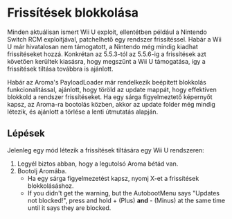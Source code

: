 # Frissítések blokkolása

Minden aktuálisan ismert Wii U exploit, ellentétben például a Nintendo Switch RCM exploitjával, patchelhető egy rendszer frissítéssel. Habár a Wii U már hivatalosan nem támogatott, a Nintendo még mindig kiadhat frissítéseket hozzá. Konkrétan az 5.5.3-tól az 5.5.6-ig a frissítések azt követően kerültek kiasásra, hogy megszűnt a Wii U támogatása, így a frissítések tiltása továbbra is ajánlott.

Habár az Aroma's PayloadLoader már rendelkezik beépített blokkolás funkcionalitással, ajánlott, hogy töröld az update mappát, hogy effektíven blokkold a rendszer frissítéseket.
Ha egy sárga figyelmeztető képernyőt kapsz, az Aroma-ra bootolás közben, akkor az update folder még mindig létezik, és ajánlott a törlése a lenti útmutatás alapján.

## Lépések

Jelenleg egy mód létezik a frissítések tiltására egy Wii U rendszeren:

1. Legyél biztos abban, hogy a legutolsó Aroma bétád van.
2. Bootolj Aromába.
   - Ha egy sárga figyelmezetést kapsz, nyomj X-et a frissítések blokkolásáshoz.
   - If you didn't get the warning, but the AutobootMenu says "Updates not blocked!", press and hold + (Plus) **and** - (Minus) at the same time until it says they are blocked.

